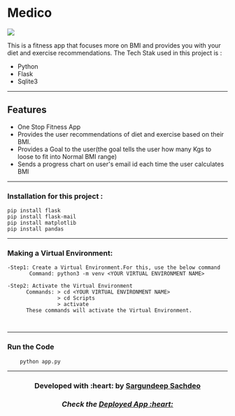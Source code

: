 # Medico

[![](https://img.shields.io/badge/Made_with-Python-res?style=for-the-badge&logo=pytorch)](https://docs.python.org/3/)
<!-- [![PWC](https://img.shields.io/endpoint.svg?url=https://fastapi.tiangolo.com/)](https://fastapi.tiangolo.com/)
[![PWC](https://docs.streamlit.io/)](https://docs.streamlit.io/)

<div class='altmetric-embed' data-badge-type='donut' data-arxiv-id='2106.05239'></div>

[![Downloads](https://pepy.tech/badge/invoice)](https://poppler.freedesktop.org/)
 -->
This is a fitness app that focuses more on BMI and provides you with your diet and exercise recommendations.
The Tech Stak used in this project is :
- Python
- Flask
- Sqlite3

---
## Features

- One Stop Fitness App
- Provides the user recommendations of diet and exercise based on their BMI.
- Provides a Goal to the user(the goal tells the user how many Kgs to loose to fit into Normal BMI range)
- Sends a progress chart on user's email id each time the user calculates BMI 
---
### Installation for this project :
```
pip install flask
pip install flask-mail
pip install matplotlib
pip install pandas
```
---
### Making a Virtual Environment:
 ```
 -Step1: Create a Virtual Environment.For this, use the below command
        Command: python3 -m venv <YOUR VIRTUAL ENVIRONMENT NAME>

 -Step2: Activate the Virtual Environment
       Commands: > cd <YOUR VIRTUAL ENVIRONMENT NAME>
                 > cd Scripts
                 > activate
       These commands will activate the Virtual Environment.
             
                
 ```
 ---
 ### Run the Code
```
    python app.py

```
---

<h3 align="center"><b>Developed with :heart: by <a href="https://github.com/Sargundeep">Sargundeep Sachdeo</a>
 

<h5 align="center"><b>Check the <a href="https://fitnessgig.herokuapp.com/">Deployed App :heart: </a>
